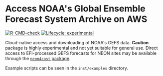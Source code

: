 # Access NOAA's Global Ensemble Forecast System Archive on AWS

<!-- badges: start -->
[![R-CMD-check](https://github.com/eco4cast/gefs4cast/actions/workflows/R-CMD-check.yaml/badge.svg)](https://github.com/eco4cast/gefs4cast/actions/workflows/R-CMD-check.yaml)
[![Lifecycle: experimental](https://img.shields.io/badge/lifecycle-experimental-orange.svg)](https://lifecycle.r-lib.org/articles/stages.html#experimental)
<!-- badges: end -->

Cloud-native access and downloading of NOAA's GEFS data. **Caution** package is highly experimental and not yet suitable for general use.  Direct access to EFI-processed GEFS forecasts for NEON sites may be available through the [`neon4cast` package](https://github.com/eco4cast/neon4cast).

Example scripts can be seen in the `inst/examples` directory.
